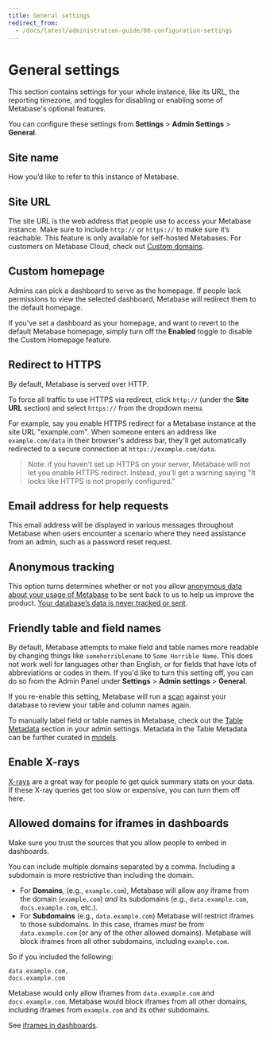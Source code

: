```yaml
---
title: General settings
redirect_from:
  - /docs/latest/administration-guide/08-configuration-settings
---
```


# General settings

This section contains settings for your whole instance, like its URL, the reporting timezone, and toggles for disabling or enabling some of Metabase's optional features.

You can configure these settings from **Settings** > **Admin Settings** > **General**.

## Site name

How you’d like to refer to this instance of Metabase.

## Site URL

The site URL is the web address that people use to access your Metabase instance. Make sure to include `http://` or `https://` to make sure it’s reachable. This feature is only available for self-hosted Metabases. For customers on Metabase Cloud, check out [Custom domains](../cloud/custom-domain.md).

## Custom homepage

Admins can pick a dashboard to serve as the homepage. If people lack permissions to view the selected dashboard, Metabase will redirect them to the default homepage.

If you've set a dashboard as your homepage, and want to revert to the default Metabase homepage, simply turn off the **Enabled** toggle to disable the Custom Homepage feature.

## Redirect to HTTPS

By default, Metabase is served over HTTP.

To force all traffic to use HTTPS via redirect, click `http://` (under the **Site URL** section) and select `https://` from the dropdown menu.

For example, say you enable HTTPS redirect for a Metabase instance at the site URL "example.com". When someone enters an address like `example.com/data` in their browser's address bar, they'll get automatically redirected to a secure connection at `https://example.com/data`.

> Note: if you haven't set up HTTPS on your server, Metabase will not let you enable HTTPS redirect. Instead, you'll get a warning saying "It looks like HTTPS is not properly configured."

## Email address for help requests

This email address will be displayed in various messages throughout Metabase when users encounter a scenario where they need assistance from an admin, such as a password reset request.

## Anonymous tracking

This option turns determines whether or not you allow [anonymous data about your usage of Metabase](../installation-and-operation/information-collection.md) to be sent back to us to help us improve the product. [Your database’s data is never tracked or sent](https://www.metabase.com/security).

## Friendly table and field names

By default, Metabase attempts to make field and table names more readable by changing things like `somehorriblename` to `Some Horrible Name`. This does not work well for languages other than English, or for fields that have lots of abbreviations or codes in them. If you'd like to turn this setting off, you can do so from the Admin Panel under **Settings** > **Admin settings** > **General**.

If you re-enable this setting, Metabase will run a [scan](../databases/sync-scan.md#how-database-scans-work) against your database to review your table and column names again.

To manually label field or table names in Metabase, check out the [Table Metadata](../data-modeling/metadata-editing.md) section in your admin settings. Metadata in the Table Metadata can be further curated in [models](../data-modeling/models.md).

## Enable X-rays

[X-rays](../exploration-and-organization/x-rays.md) are a great way for people to get quick summary stats on your data. If these X-ray queries get too slow or expensive, you can turn them off here.

## Allowed domains for iframes in dashboards

Make sure you trust the sources that you allow people to embed in dashboards.

You can include multiple domains separated by a comma. Including a subdomain is more restrictive than including the domain.

- For **Domains**, (e.g., `example.com`), Metabase will allow any iframe from the domain (`example.com`) _and_ its subdomains (e.g., `data.example.com`, `docs.example.com`, etc.).
- For **Subdomains** (e.g., `data.example.com`) Metabase will restrict iframes to those subdomains. In this case, iframes _must_ be from `data.example.com` (or any of the other allowed domains). Metabase will block iframes from all other subdomains, including `example.com`.

So if you included the following:

```
data.example.com,
docs.example.com
```

Metabase would only allow iframes from `data.example.com` and `docs.example.com`. Metabase would block iframes from all other domains, including iframes from `example.com` and its other subdomains.

See [iframes in dashboards](../dashboards/introduction.md#iframe-cards).
